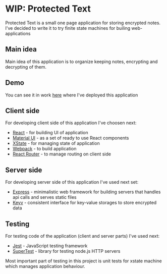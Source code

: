 # WIP: Protected Text

Protected Text is a small one page application for storing encrypted notes. I've decided to write
it to try finite state machines for builing web-applications 

## Main idea

Main idea of this application is to organize keeping notes, encrypting and decrypting of them.

## Demo

You can see it in work [here](https://protected-text.herokuapp.com/) where I've
deployed this application

## Client side

For developing client side of this application I've choosen next:

- [React](https://reactjs.org/) - for building UI of application
- [Material UI](https://material-ui.com/) - as a set of ready to use React components
- [XState](https://xstate.js.org) - for managing state of application
- [Webpack](https://webpack.js.org/) - to build application
- [React Router](https://reacttraining.com/react-router/) - to manage routing on client side

## Server side

For developing server side of this application I've used next set:

- [Express](https://expressjs.com/) - minimalistic web framework for building servers that handles api calls
  and serves static files
- [Keyv](https://github.com/lukechilds/keyv) - consistent interface for key-value storages to store encrypted
  data

## Testing

For testing code of the application (client and server parts) I've used next:

- [Jest](https://jestjs.io) - JavaScript testing framework
- [SuperTest](https://github.com/visionmedia/supertest) - library for testing node.js HTTP servers

Most important part of testing in this project is unit tests for xstate machine which manages application
behaviour.
